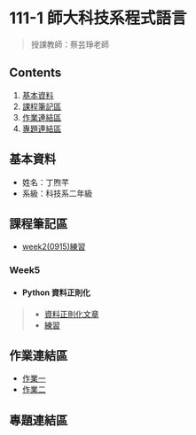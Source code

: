 #  111-1 師大科技系程式語言
>授課教師：蔡芸琤老師

##  Contents
1.  [基本資料](#基本資料)
2.  [課程筆記區](#課程筆記區)
3.  [作業連結區](#作業連結區)
4.  [專題連結區](#專題連結區)

##  基本資料
*  姓名：丁煦芊
*  系級：科技系二年級

##  課程筆記區
*  [week2(0915)練習](https://github.com/xiaoqian0108/PL/blob/main/week2%20practice.ipynb)

### Week5
*  ####  Python 資料正則化
 > *  [資料正則化文章](http://perso.ens-lyon.fr/lise.vaudor/strings-et-expressions-regulieres/?fbclid=IwAR0IHvNKp43Qrfo0TqpolYPpMUfViSrCBDY8SmBveKm01yZ6PzHPxspVaNI)
 >  * [練習](https://regexr.com/)

##  作業連結區
*  [作業一](https://github.com/xiaoqian0108/PL/blob/main/HW1/HW1.ipynb)
*  [作業二](https://github.com/xiaoqian0108/PL/blob/main/HW2/HW2.ipynb)

##  專題連結區
